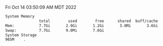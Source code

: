 Fri Oct 14 03:50:09 AM MDT 2022
```bash
System Memory
               total        used        free      shared  buff/cache   available
Mem:           7.7Gi       2.9Gi       1.2Gi       3.0Mi       3.6Gi       4.4Gi
Swap:          7.7Gi       9.0Mi       7.6Gi
System Storage
965M	.
```
